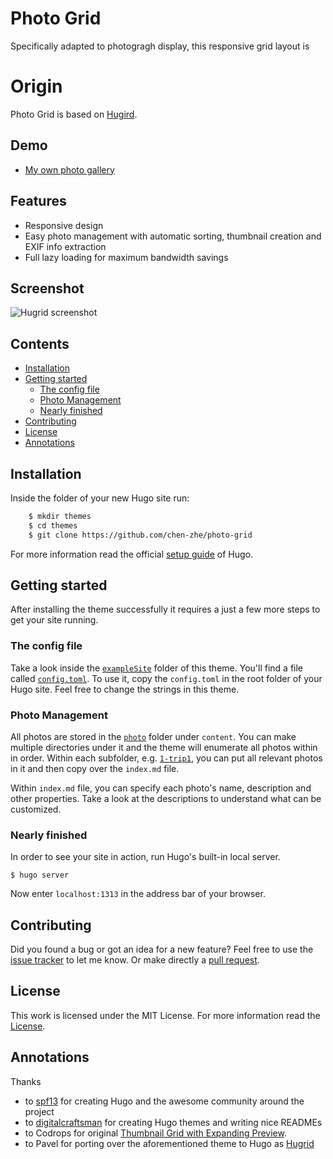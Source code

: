 # Photo Grid

Specifically adapted to photogragh display, this responsive grid layout is

# Origin

Photo Grid is based on [Hugird](http://themes.gohugo.io/theme/hugrid/). 

## Demo

- [My own photo gallery](https://chen-zhe.github.io/portfolio/)

## Features

- Responsive design
- Easy photo management with automatic sorting, thumbnail creation and EXIF info extraction
- Full lazy loading for maximum bandwidth savings

## Screenshot

![Hugrid screenshot](https://github.com/chen-zhe/photo-grid/master/images/screenshot.png)


## Contents

- [Installation](#installation)
- [Getting started](#getting-started)
    - [The config file](#the-config-file)
	- [Photo Management](#photo-management)
    - [Nearly finished](#nearly-finished)
- [Contributing](#contributing)
- [License](#license)
- [Annotations](#annotations)


## Installation

Inside the folder of your new Hugo site run:

```sh
    $ mkdir themes
    $ cd themes
    $ git clone https://github.com/chen-zhe/photo-grid
```
For more information read the official [setup guide](//gohugo.io/overview/installing/) of Hugo.


## Getting started

After installing the theme successfully it requires a just a few more steps to get your site running.


### The config file

Take a look inside the [`exampleSite`](https://github.com/chen-zhe/photo-grid/tree/master/exampleSite) folder of this theme. You'll find a file called [`config.toml`](https://github.com/chen-zhe/photo-grid/blob/master/exampleSite/config.toml). To use it, copy the `config.toml` in the root folder of your Hugo site. Feel free to change the strings in this theme.

### Photo Management

All photos are stored in the [`photo`](https://github.com/chen-zhe/photo-grid/tree/master/exampleSite/content/photo) folder under `content`. You can make multiple directories under it and the theme will enumerate all photos within in order. Within each subfolder, e.g. [`1-trip1`](https://github.com/chen-zhe/photo-grid/tree/master/exampleSite/content/photo/1-trip1), you can put all relevant photos in it and then copy over the `index.md` file.

Within `index.md` file, you can specify each photo's name, description and other properties. Take a look at the descriptions to understand what can be customized.

### Nearly finished

In order to see your site in action, run Hugo's built-in local server. 

    $ hugo server

Now enter `localhost:1313` in the address bar of your browser.


## Contributing

Did you found a bug or got an idea for a new feature? Feel free to use the [issue tracker](//github.com/chen-zhe/photo-grid/issues) to let me know. Or make directly a [pull request](//github.com/chen-zhe/photo-grid/pulls).


## License

This work is licensed under the MIT License. For more information read the [License](//github.com/chen-zhe/photo-grid/blob/master/LICENSE.md).


## Annotations

Thanks 

- to [spf13](https://github.com/spf13) for creating Hugo and the awesome community around the project
- to [digitalcraftsman](https://github.com/digitalcraftsman) for creating Hugo themes and writing nice READMEs
- to Codrops for original [Thumbnail Grid with Expanding Preview](http://tympanus.net/codrops/?p=14530).
- to Pavel for porting over the aforementioned theme to Hugo as [Hugrid](https://github.com/aerohub/hugrid)